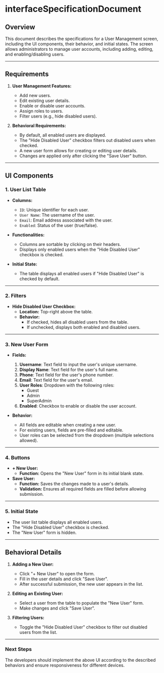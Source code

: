 # interfaceSpecificationDocument
## Overview
This document describes the specifications for a User Management screen, including the UI components, their behavior, and initial states. The screen allows administrators to manage user accounts, including adding, editing, and enabling/disabling users.

---

## Requirements

1. **User Management Features:**
   - Add new users.
   - Edit existing user details.
   - Enable or disable user accounts.
   - Assign roles to users.
   - Filter users (e.g., hide disabled users).

2. **Behavioral Requirements:**
   - By default, all enabled users are displayed.
   - The "Hide Disabled User" checkbox filters out disabled users when checked.
   - A new user form allows for creating or editing user details.
   - Changes are applied only after clicking the "Save User" button.

---

## UI Components

### 1. User List Table
- **Columns:**
  - `ID`: Unique identifier for each user.
  - `User Name`: The username of the user.
  - `Email`: Email address associated with the user.
  - `Enabled`: Status of the user (true/false).
  
- **Functionalities:**
  - Columns are sortable by clicking on their headers.
  - Displays only enabled users when the "Hide Disabled User" checkbox is checked.
  
- **Initial State:**
  - The table displays all enabled users if "Hide Disabled User" is checked by default.

---

### 2. Filters
- **Hide Disabled User Checkbox:**
  - **Location:** Top-right above the table.
  - **Behavior:**
    - If checked, hides all disabled users from the table.
    - If unchecked, displays both enabled and disabled users.

---

### 3. New User Form
- **Fields:**
  1. **Username**: Text field to input the user's unique username.
  2. **Display Name**: Text field for the user's full name.
  3. **Phone**: Text field for the user's phone number.
  4. **Email**: Text field for the user's email.
  5. **User Roles**: Dropdown with the following roles:
     - Guest
     - Admin
     - SuperAdmin
  6. **Enabled**: Checkbox to enable or disable the user account.

- **Behavior:**
  - All fields are editable when creating a new user.
  - For existing users, fields are pre-filled and editable.
  - User roles can be selected from the dropdown (multiple selections allowed).

---

### 4. Buttons
- **+ New User:**
  - **Function:** Opens the "New User" form in its initial blank state.
- **Save User:**
  - **Function:** Saves the changes made to a user's details.
  - **Validation:** Ensures all required fields are filled before allowing submission.
  
---

### 5. Initial State
- The user list table displays all enabled users.
- The "Hide Disabled User" checkbox is checked.
- The "New User" form is hidden.

---

## Behavioral Details

1. **Adding a New User:**
   - Click "+ New User" to open the form.
   - Fill in the user details and click "Save User".
   - After successful submission, the new user appears in the list.

2. **Editing an Existing User:**
   - Select a user from the table to populate the "New User" form.
   - Make changes and click "Save User".

3. **Filtering Users:**
   - Toggle the "Hide Disabled User" checkbox to filter out disabled users from the list.

---

### Next Steps
The developers should implement the above UI according to the described behaviors and ensure responsiveness for different devices.